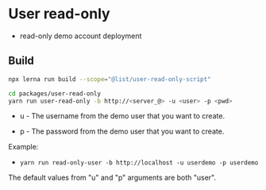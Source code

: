 # User read-only

-   read-only demo account deployment

## Build

```sh
npx lerna run build --scope="@list/user-read-only-script"
```

```sh
cd packages/user-read-only
yarn run user-read-only -b http://<server_@> -u <user> -p <pwd>
```

-   u - The username from the demo user that you want to create.

-   p - The password from the demo user that you want to create.

Example:

-   `yarn run read-only-user -b http://localhost -u userdemo -p userdemo`

The default values from "u" and "p" arguments are both "user".
